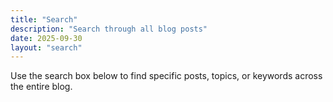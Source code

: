 ```yaml
---
title: "Search"
description: "Search through all blog posts"
date: 2025-09-30
layout: "search"
---
```


Use the search box below to find specific posts, topics, or keywords across the entire blog.